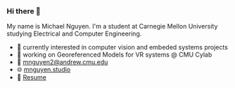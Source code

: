 ### Hi there 👋
My name is Michael Nguyen. I'm a student at Carnegie Mellon University studying Electrical and Computer Engineering.  
- :rocket: currently interested in computer vision and embeded systems projects
- :telescope: working on Georeferenced Models for VR systems @ CMU Cylab
- :email: [mnguyen2@andrew.cmu.edu](mailto:mnguyen2@andrew.cmu.edu)
- :globe_with_meridians: [mnguyen.studio](https://mnguyen.studio)
- :page_facing_up: [Resume](https://mnguyen.studio/documents/mnguyen_resume.pdf)

<!--
**Sumguy31/sumguy31** is a ✨ _special_ ✨ repository because its `README.md` (this file) appears on your GitHub profile.

Here are some ideas to get you started:

- 🔭 I’m currently working on ...
- 🌱 I’m currently learning ...
- 👯 I’m looking to collaborate on ...
- 🤔 I’m looking for help with ...
- 💬 Ask me about ...
- 📫 How to reach me: ...
- 😄 Pronouns: ...
- ⚡ Fun fact: ...
-->
